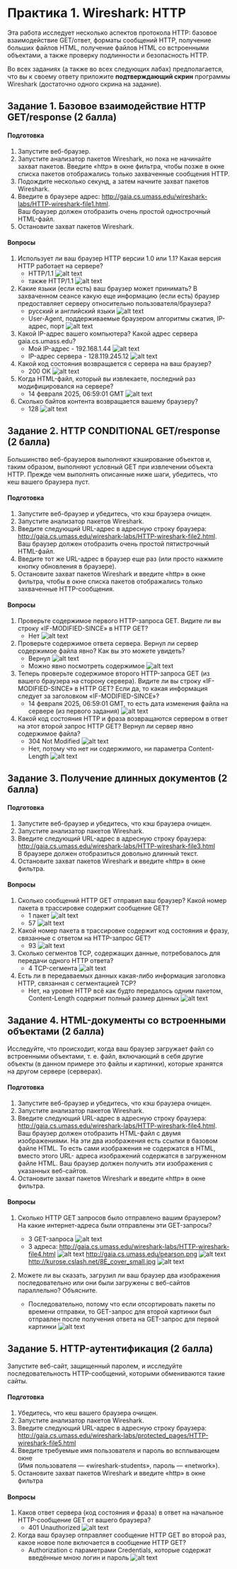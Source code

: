 # Практика 1. Wireshark: HTTP
Эта работа исследует несколько аспектов протокола HTTP: базовое взаимодействие GET/ответ,
форматы сообщений HTTP, получение больших файлов HTML, получение файлов HTML со
встроенными объектами, а также проверку подлинности и безопасность HTTP.

Во всех заданиях (а также во всех следующих лабах) предполагается, что вы к своему ответу 
приложите **подтверждающий скрин** программы Wireshark (достаточно одного скрина на задание).

## Задание 1. Базовое взаимодействие HTTP GET/response (2 балла)

#### Подготовка
1. Запустите веб-браузер.
2. Запустите анализатор пакетов Wireshark, но пока не начинайте захват пакетов. Введите
   «http» в окне фильтра, чтобы позже в окне списка пакетов отображались только захваченные сообщения HTTP.
3. Подождите несколько секунд, а затем начните захват пакетов Wireshark.
4. Введите в браузере адрес: http://gaia.cs.umass.edu/wireshark-labs/HTTP-wireshark-file1.html.  
   Ваш браузер должен отобразить очень простой однострочный HTML-файл.
5. Остановите захват пакетов Wireshark.

#### Вопросы
1. Использует ли ваш браузер HTTP версии 1.0 или 1.1? Какая версия HTTP работает на
   сервере?
   - HTTP/1.1
   ![alt text](image.png)
   - также HTTP/1.1
   ![alt text](image-1.png)
2. Какие языки (если есть) ваш браузер может принимать? В захваченном сеансе какую еще
   информацию (если есть) браузер предоставляет серверу относительно пользователя/браузера?
   - русский и английский языки
   ![alt text](image-2.png)
   - User-Agent, поддерживаемые браузером алгоритмы сжатия, IP-адрес, порт
   ![alt text](image-3.png)
3. Какой IP-адрес вашего компьютера? Какой адрес сервера gaia.cs.umass.edu?
   - Мой IP-адрес - 192.168.1.44
   ![alt text](image-4.png)
   - IP-адрес сервера - 128.119.245.12
   ![alt text](image-5.png)
4. Какой код состояния возвращается с сервера на ваш браузер?
   - 200 OK
   ![alt text](image-6.png)
5. Когда HTML-файл, который вы извлекаете, последний раз модифицировался на сервере?
   - 14 февраля 2025, 06:59:01 GMT
   ![alt text](image-7.png)
6. Сколько байтов контента возвращается вашему браузеру?
   - 128
   ![alt text](image-8.png)

## Задание 2. HTTP CONDITIONAL GET/response (2 балла)
Большинство веб-браузеров выполняют кэширование объектов и, таким образом, выполняют
условный GET при извлечении объекта HTTP. Прежде чем выполнять описанные ниже шаги, 
убедитесь, что кеш вашего браузера пуст.

#### Подготовка
1. Запустите веб-браузер и убедитесь, что кэш браузера очищен.
2. Запустите анализатор пакетов Wireshark.
3. Введите следующий URL-адрес в адресную строку браузера:
   http://gaia.cs.umass.edu/wireshark-labs/HTTP-wireshark-file2.html.  
   Ваш браузер должен отобразить очень простой пятистрочный HTML-файл.
4. Введите тот же URL-адрес в браузер еще раз (или просто нажмите кнопку обновления в
   браузере).
5. Остановите захват пакетов Wireshark и введите «http» в окне фильтра, чтобы в окне списка
   пакетов отображались только захваченные HTTP-сообщения.

#### Вопросы
1. Проверьте содержимое первого HTTP-запроса GET. Видите ли вы строку «IF-MODIFIED-SINCE» в HTTP GET?
   - Нет
   ![alt text](image-9.png)
2. Проверьте содержимое ответа сервера. Вернул ли сервер содержимое файла явно? Как вы
   это можете увидеть?
   - Вернул
   ![alt text](image-10.png)
   - Можно явно посмотреть содержимое
   ![alt text](image-11.png)
3. Теперь проверьте содержимое второго HTTP-запроса GET (из вашего браузера на сторону
   сервера). Видите ли вы строку «IF-MODIFIED-SINCE» в HTTP GET? Если да, то какая
   информация следует за заголовком «IF-MODIFIED-SINCE»?
   - 14 февраля 2025, 06:59:01 GMT, то есть дата изменения файла на сервере (из первого задания)
   ![alt text](image-12.png)
4. Какой код состояния HTTP и фраза возвращаются сервером в ответ на этот второй запрос
   HTTP GET? Вернул ли сервер явно содержимое файла?
   - 304 Not Modified
   ![alt text](image-13.png)
   - Нет, потому что нет ни содержимого, ни параметра Content-Length
   ![alt text](image-14.png)

## Задание 3. Получение длинных документов (2 балла)

#### Подготовка
1. Запустите веб-браузер и убедитесь, что кэш браузера очищен.
2. Запустите анализатор пакетов Wireshark.
3. Введите следующий URL-адрес в адресную строку браузера:
   http://gaia.cs.umass.edu/wireshark-labs/HTTP-wireshark-file3.html  
   В браузере должен отобразиться довольно длинный текст.
4. Остановите захват пакетов Wireshark и введите «http» в окне фильтра.

#### Вопросы
1. Сколько сообщений HTTP GET отправил ваш браузер? Какой номер пакета в трассировке
   содержит сообщение GET?
   - 1 пакет
   ![alt text](image-15.png)
   - 57
   ![alt text](image-16.png)
2. Какой номер пакета в трассировке содержит код состояния и фразу, связанные с ответом
   на HTTP-запрос GET?
   - 93
   ![alt text](image-17.png)
3. Сколько сегментов TCP, содержащих данные, потребовалось для передачи одного HTTP ответа?
   - 4 TCP-сегмента
   ![alt text](image-18.png)
4. Есть ли в передаваемых данных какая-либо информация заголовка HTTP, связанная с
   сегментацией TCP?
   - Нет, на уровне HTTP всё как будто передалось одним пакетом, Content-Length содержит полный размер данных
   ![alt text](image-19.png)

## Задание 4. HTML-документы со встроенными объектами (2 балла)
Исследуйте, что происходит, когда ваш браузер загружает файл со встроенными объектами, т. е. файл, 
включающий в себя другие объекты (в данном примере это файлы и картинки),
которые хранятся на другом сервере (серверах).

#### Подготовка
1. Запустите веб-браузер и убедитесь, что кэш браузера очищен.
2. Запустите анализатор пакетов Wireshark.
3. Введите следующий URL-адрес в адресную строку браузера:
   http://gaia.cs.umass.edu/wireshark-labs/HTTP-wireshark-file4.html.  
   Ваш браузер должен отобразить HTML-файл с двумя изображениями. На эти два изображения есть ссылки в
   базовом файле HTML. То есть сами изображения не содержатся в HTML, вместо этого URL-
   адреса изображений содержатся в загруженном файле HTML. Ваш браузер должен
   получить эти изображения с указанных веб-сайтов.
4. Остановите захват пакетов Wireshark и введите «http» в окне фильтра.

#### Вопросы
1. Сколько HTTP GET запросов было отправлено вашим браузером? На какие интернет-адреса были отправлены эти GET-запросы?
   - 3 GET-запроса
   ![alt text](image-20.png)
   - 3 адреса:
    http://gaia.cs.umass.edu/wireshark-labs/HTTP-wireshark-file4.html
   ![alt text](image-22.png)
    http://gaia.cs.umass.edu/pearson.png
   ![alt text](image-23.png)
    http://kurose.cslash.net/8E_cover_small.jpg
   ![alt text](image-24.png)

2. Можете ли вы сказать, загрузил ли ваш браузер два изображения последовательно или
   они были загружены с веб-сайтов параллельно? Объясните.
   - Последовательно, потому что если отсортировать пакеты по времени отправки, то GET-запрос для второй картинки был отправлен после получения ответа на GET-запрос для первой картинки
   ![alt text](image-25.png)

## Задание 5. HTTP-аутентификация (2 балла)
Запустите веб-сайт, защищенный паролем, и исследуйте последовательность HTTP-сообщений, которыми обмениваются такие сайты.

#### Подготовка
1. Убедитесь, что кеш вашего браузера очищен.
2. Запустите анализатор пакетов Wireshark.
3. Введите следующий URL-адрес в адресную строку браузера:
   http://gaia.cs.umass.edu/wireshark-labs/protected_pages/HTTP-wireshark-file5.html
4. Введите требуемые имя пользователя и пароль во всплывающем окне  
   (Имя пользователя — «wireshark-students», пароль — «network»).
5. Остановите захват пакетов Wireshark и введите «http» в окне фильтра

#### Вопросы
1. Каков ответ сервера (код состояния и фраза) в ответ на начальное HTTP-сообщение GET от вашего браузера?
   - 401 Unauthorized
   ![alt text](image-26.png)
2. Когда ваш браузер отправляет сообщение HTTP GET во второй раз, какое новое поле включается в сообщение HTTP GET?
   - Authorization с параметрами Credentials, которые содержат введённые мною логин и пароль
   ![alt text](image-27.png)
